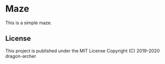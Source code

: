# Maze

This is a simple maze.

## License

This project is published under the MIT License
Copyright (C) 2019-2020 dragon-archer